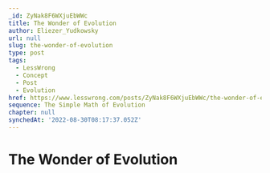 ```yaml
---
_id: ZyNak8F6WXjuEbWWc
title: The Wonder of Evolution
author: Eliezer_Yudkowsky
url: null
slug: the-wonder-of-evolution
type: post
tags:
  - LessWrong
  - Concept
  - Post
  - Evolution
href: https://www.lesswrong.com/posts/ZyNak8F6WXjuEbWWc/the-wonder-of-evolution
sequence: The Simple Math of Evolution
chapter: null
synchedAt: '2022-08-30T08:17:37.052Z'
---
```


# The Wonder of Evolution
